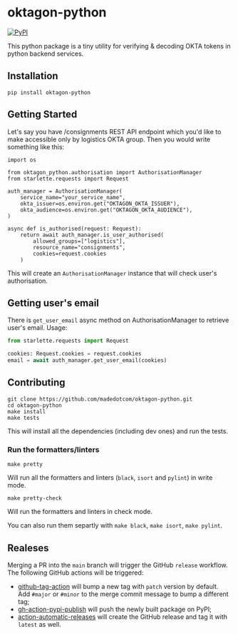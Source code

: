 # oktagon-python

[![PyPI](https://img.shields.io/pypi/v/oktagon-python?logo=pypi&logoColor=white&style=for-the-badge)](https://pypi.org/project/oktagon-python/)

This python package is a tiny utility for verifying & decoding OKTA tokens in python
backend services.

## Installation

```shell
pip install oktagon-python
```

## Getting Started

Let's say you have /consignments REST API endpoint which you'd like to make accessible
only by logistics OKTA group. Then you would write something like this:

```pyhton
import os

from oktagon_python.authorisation import AuthorisationManager
from starlette.requests import Request

auth_manager = AuthorisationManager(
    service_name="your_service_name",
    okta_issuer=os.environ.get("OKTAGON_OKTA_ISSUER"),
    okta_audience=os.environ.get("OKTAGON_OKTA_AUDIENCE"),
)

async def is_authorised(request: Request):
    return await auth_manager.is_user_authorised(
        allowed_groups=["logistics"],
        resource_name="consignments",
        cookies=request.cookies
    )
```

This will create an `AuthorisationManager` instance that will check user's
authorisation.

## Getting user's email

There is `get_user_email` async method on AuthorisationManager to retrieve user's email. Usage:

```python
from starlette.requests import Request

cookies: Request.cookies = request.cookies
email = await auth_manager.get_user_email(cookies)
```

## Contributing

```shell
git clone https://github.com/madedotcom/oktagon-python.git
cd oktagon-python
make install
make tests
```

This will install all the dependencies (including dev ones) and run the tests.

### Run the formatters/linters

```shell
make pretty
```

Will run all the formatters and linters (`black`, `isort` and `pylint`) in write mode.

```shell
make pretty-check
```

Will run the formatters and linters in check mode.

You can also run them separtly with `make black`, `make isort`, `make pylint`.

## Realeses

Merging a PR into the `main` branch will trigger the GitHub `release` workflow. \
The following GitHub actions will be triggered:

- [github-tag-action](https://github.com/anothrNick/github-tag-action) will bump a new
  tag with `patch` version by default. Add `#major` or `#minor` to the merge commit
  message to bump a different tag;
- [gh-action-pypi-publish](https://github.com/pypa/gh-action-pypi-publish) will push the
  newly built package on PyPI;
- [action-automatic-releases](https://github.com/marvinpinto/action-automatic-releases)
  will create the GitHub release and tag it with `latest` as well.
